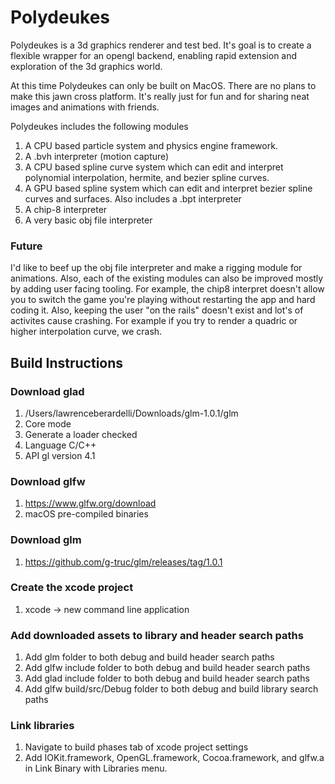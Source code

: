 # Polydeukes
Polydeukes is a 3d graphics renderer and test bed. It's goal is to create a flexible wrapper for an opengl backend, enabling rapid extension and exploration of the 3d graphics world.

At this time Polydeukes can only be built on MacOS. There are no plans to make this jawn cross platform. It's really just for fun and for sharing neat images and animations with friends. 

Polydeukes includes the following modules
1. A CPU based particle system and physics engine framework.
2. A .bvh interpreter (motion capture)
3. A CPU based spline curve system which can edit and interpret polynomial interpolation, hermite, and bezier spline curves.
4. A GPU based spline system which can edit and interpret bezier spline curves and surfaces. Also includes a .bpt interpreter
5. A chip-8 interpreter
6. A very basic obj file interpreter

### Future
I'd like to beef up the obj file interpreter and make a rigging module for animations. Also, each of the existing modules can also be improved mostly by adding user facing tooling. For example, the chip8 interpret doesn't allow you to switch the game you're playing without restarting the app and hard coding it. Also, keeping the user "on the rails" doesn't exist and lot's of activites cause crashing. For example if you try to render a quadric or higher interpolation curve, we crash. 

## Build Instructions

### Download glad
1. /Users/lawrenceberardelli/Downloads/glm-1.0.1/glm
2. Core mode
3. Generate a loader checked
4. Language C/C++
5. API gl version 4.1

### Download glfw
1. https://www.glfw.org/download
2. macOS pre-compiled binaries

### Download glm
1. https://github.com/g-truc/glm/releases/tag/1.0.1

### Create the xcode project
1. xcode -> new command line application

### Add downloaded assets to library and header search paths
1. Add glm folder to both debug and build header search paths
2. Add glfw include folder to both debug and build header search paths
3. Add glad include folder to both debug and build header search paths
4. Add glfw build/src/Debug folder to both debug and build library search paths

### Link libraries
1. Navigate to build phases tab of xcode project settings
2. Add IOKit.framework, OpenGL.framework, Cocoa.framework, and glfw.a in Link Binary with Libraries menu. 
